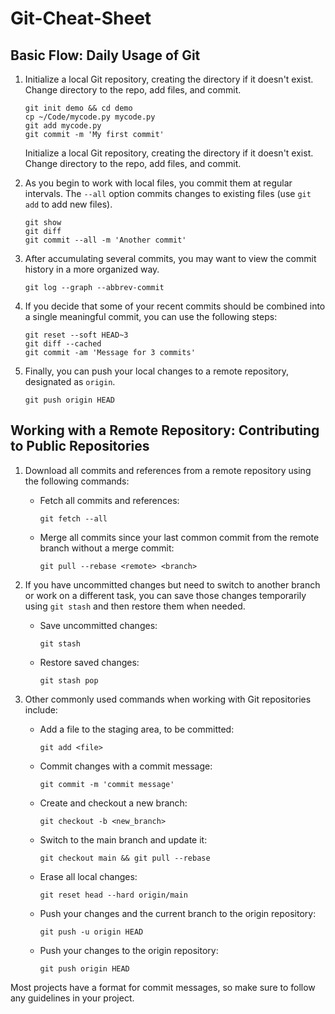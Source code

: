 # Git-Cheat-Sheet



## Basic Flow: Daily Usage of Git

1. Initialize a local Git repository, creating the directory if it doesn't exist. Change directory to the repo, add files, and commit.

   ```shell
   git init demo && cd demo
   cp ~/Code/mycode.py mycode.py
   git add mycode.py
   git commit -m 'My first commit'
   ```

   Initialize a local Git repository, creating the directory if it doesn't exist. Change directory to the repo, add files, and commit.

2. As you begin to work with local files, you commit them at regular intervals. The `--all` option commits changes to existing files (use `git add` to add new files).

   ```shell
   git show
   git diff
   git commit --all -m 'Another commit'
   ```

3. After accumulating several commits, you may want to view the commit history in a more organized way.

   ```shell
   git log --graph --abbrev-commit
   ```

4. If you decide that some of your recent commits should be combined into a single meaningful commit, you can use the following steps:

   ```shell
   git reset --soft HEAD~3
   git diff --cached
   git commit -am 'Message for 3 commits'
   ```

5. Finally, you can push your local changes to a remote repository, designated as `origin`.

   ```shell
   git push origin HEAD
   ```

## Working with a Remote Repository: Contributing to Public Repositories

1. Download all commits and references from a remote repository using the following commands:

   - Fetch all commits and references:

     ```shell
     git fetch --all
     ```

   - Merge all commits since your last common commit from the remote branch without a merge commit:

     ```shell
     git pull --rebase <remote> <branch>
     ```

2. If you have uncommitted changes but need to switch to another branch or work on a different task, you can save those changes temporarily using `git stash` and then restore them when needed.

   - Save uncommitted changes:

     ```shell
     git stash
     ```

   - Restore saved changes:

     ```shell
     git stash pop
     ```

3. Other commonly used commands when working with Git repositories include:

   - Add a file to the staging area, to be committed:

     ```shell
     git add <file>
     ```

   - Commit changes with a commit message:

     ```shell
     git commit -m 'commit message'
     ```

   - Create and checkout a new branch:

     ```shell
     git checkout -b <new_branch>
     ```

   - Switch to the main branch and update it:

     ```shell
     git checkout main && git pull --rebase
     ```

   - Erase all local changes:

     ```shell
     git reset head --hard origin/main
     ```

   - Push your changes and the current branch to the origin repository:

     ```shell
     git push -u origin HEAD
     ```

   - Push your changes to the origin repository:

     ```shell
     git push origin HEAD
     ```

Most projects have a format for commit messages, so make sure to follow any guidelines in your project.

